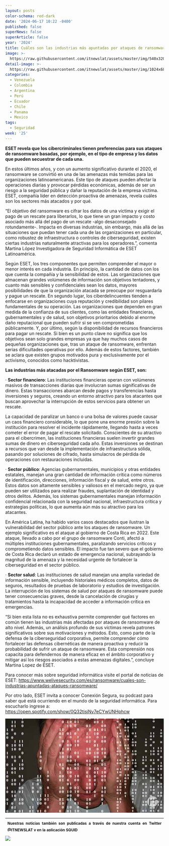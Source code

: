 ```yaml
---
layout: posts
color-schema: red-dark
date: '2024-06-17 10:22 -0400'
published: false
superNews: false
superArticle: false
year: '2024'
title: Cuáles son las industrias más apuntadas por ataques de ransomware
image: >-
  https://raw.githubusercontent.com/itnewslat/assets/master/img/540x320/Ataque-usuario-p.jpg
detail-image: >-
  https://raw.githubusercontent.com/itnewslat/assets/master/img/1024x680/Ataque-usuario-g.jpg
categories:
  - Venezuela
  - Colombia
  - Argentina
  - Perú
  - Ecuador
  - Chile
  - Panama
  - Mexico
tags:
  - Seguridad
week: '25'
---
```

**ESET revela que los cibercriminales tienen preferencias para sus ataques de ransomware basadas, por ejemplo, en el tipo de empresa y los datos que pueden secuestrar de cada una.**

En estos últimos años, y con un aumento significativo durante el 2020, el ransomware se convirtió en una de las amenazas más temidas para las organizaciones latinoamericanas. Este tipo de ataques pueden afectar la operaciones diarias y provocar pérdidas económicas, además de ser un riesgo a la seguridad pública y dañar la reputación de la empresa víctima. ESET, compañía líder en detección proactiva de amenazas, revela cuáles son los sectores más atacados y por qué.

“El objetivo del ransomware es cifrar los datos de una víctima y exigir el pago de un rescate para liberarlos, lo que tiene un gran impacto y costo asociado más allá del pago de un rescate -algo desaconsejado rotundamente-. Impacta en diversas industrias, sin embargo, más allá de las situaciones que puedan tener cada una de las organizaciones en particular, como robustez de infraestructura o controles de ciberseguridad, existen ciertas industrias naturalmente atractivas para los operadores.”, comenta Martina López Investigadora de Seguridad Informática de ESET Latinoamérica.

Según ESET, los tres componentes que permiten comprender el mayor o menor interés en cada industria. En principio, la cantidad de datos con los que cuenta la compañía y la sensibilidad de estos. Las organizaciones que almacenan grandes volúmenes de información son objetivos tentadores, y cuanto más sensibles y confidenciales sean los datos, mayores posibilidades de que la organización atacada se preocupe por resguardarla y pague un rescate. En segundo lugar, los ciberdelincuentes tienden a enfocarse en organizaciones cuya reputación y credibilidad son pilares fundamentales de su operación. Las organizaciones que dependen en gran medida de la confianza de sus clientes, como las entidades financieras, gubernamentales y de salud, son objetivos prioritarios debido al enorme daño reputacional que pueden sufrir si se ven comprometidas públicamente. Y, por último, según la disponibilidad de recursos financieros para pagar un rescate. Si bien es un punto clave no significa que los objetivos sean solo grandes empresas ya que hay muchos casos de pequeñas organizaciones que, tras un ataque de ransomware, enfrentan serias dificultades operativas por ello. Además de estos factores, también se aclara que existen grupos motivados pura y exclusivamente por el activismo, conocidos como hacktivistas.

**Las industrias más atacadas por el Ransomware según ESET, son:**

· **Sector financiero**: Las instituciones financieras operan con volúmenes masivos de transacciones diarias que involucran sumas significativas de dinero. Estas transacciones abarcan desde pagos y transferencias hasta inversiones y seguros, creando un entorno atractivo para los atacantes que buscan aprovechar la interrupción de estos servicios para obtener un rescate.

La capacidad de paralizar un banco o una bolsa de valores puede causar un caos financiero considerable, lo que pone una enorme presión sobre la institución para resolver el incidente rápidamente, llegando hasta a veces cometer el error de pagar el rescate solicitado. Conscientes de su atractivo para el cibercrimen, las instituciones financieras suelen invertir grandes sumas de dinero en ciberseguridad cada año. Estas inversiones se destinan a recursos que van desde la implementación de infraestructura sólida, pasando por soluciones de cifrado, hasta simulacros de pérdida de operaciones con restauraciones incluidas.

· **Sector público**: Agencias gubernamentales, municipios y otras entidades estatales, manejan una gran cantidad de información crítica como números de identificación, direcciones, información fiscal y de salud, entre otros. Estos datos son altamente sensibles y valiosos en el mercado negro, ya que pueden ser utilizados para realizar fraudes, suplantación de identidad y otros delitos. Además, los sistemas gubernamentales manejan información confidencial relacionada con la seguridad nacional, infraestructura crítica y estrategias políticas, lo que aumenta aún más su atractivo para los atacantes.

En América Latina, ha habido varios casos destacados que ilustran la vulnerabilidad del sector público ante los ataques de ransomware. Un ejemplo significativo es el ataque al gobierno de Costa Rica en 2022. Este ataque, llevado a cabo por el grupo de ransomware Conti, afectó a múltiples instituciones gubernamentales, paralizando servicios críticos y comprometiendo datos sensibles. El impacto fue tan severo que el gobierno de Costa Rica declaró un estado de emergencia nacional, subrayando la magnitud de la amenaza y la necesidad urgente de fortalecer la ciberseguridad en el sector público.

· **Sector salud**: Las instituciones de salud manejan una amplia variedad de información sensible, incluyendo historiales médicos completos, datos de seguros, resultados de pruebas de laboratorio y estudios de investigación. La interrupción de los sistemas de salud por ataques de ransomware puede tener consecuencias graves, desde la cancelación de cirugías y tratamientos hasta la incapacidad de acceder a información crítica en emergencias.

“Si bien esta lista no es exhaustiva permite comprender qué factores en común tienen las industrias más afectadas por ataques de ransomware de alto nivel. Además, un análisis profundo de sus víctimas revela patrones significativos sobre sus motivaciones y métodos. Esto, como parte de la defensa de la ciberseguridad corporativa, permite comprender cómo fortalecer las defensas cibernéticas de manera proactiva y reducir la probabilidad de sufrir un ataque de ransomware. Esta comprensión nos capacita para defendernos de manera eficaz en el ámbito corporativo y mitigar así los riesgos asociados a estas amenazas digitales.”, concluye Martina Lopez de ESET.

Para conocer más sobre seguridad informática visite el portal de noticias de ESET: https://www.welivesecurity.com/es/ransomware/cuales-son-industrias-apuntadas-ataques-ransomware/

Por otro lado, ESET invita a conocer Conexión Segura, su podcast para saber qué está ocurriendo en el mundo de la seguridad informática. Para escucharlo ingrese a: https://open.spotify.com/show/0Q32tisjNy7eCYwUNHphcw

![](https://raw.githubusercontent.com/itnewslat/assets/master/img/540x320/Ataque-usuario-p.jpg)

<table style="height: 42px;" width="569">
<tbody>
<tr>
<td style="text-align: justify;"><sub><strong>Nuestras noticias también son publicadas a través de nuestra cuenta en Twitter <a href="https://twitter.com/itnewslat?lang=es">@ITNEWSLAT</a> y en la aplicación <a href="https://squidapp.co/en/">SQUID</a></strong></sub></td>
</tr>
</tbody>
</table>

<img src="https://tracker.metricool.com/c3po.jpg?hash=56f88a41e39ab42c063cc51676587a04"/>